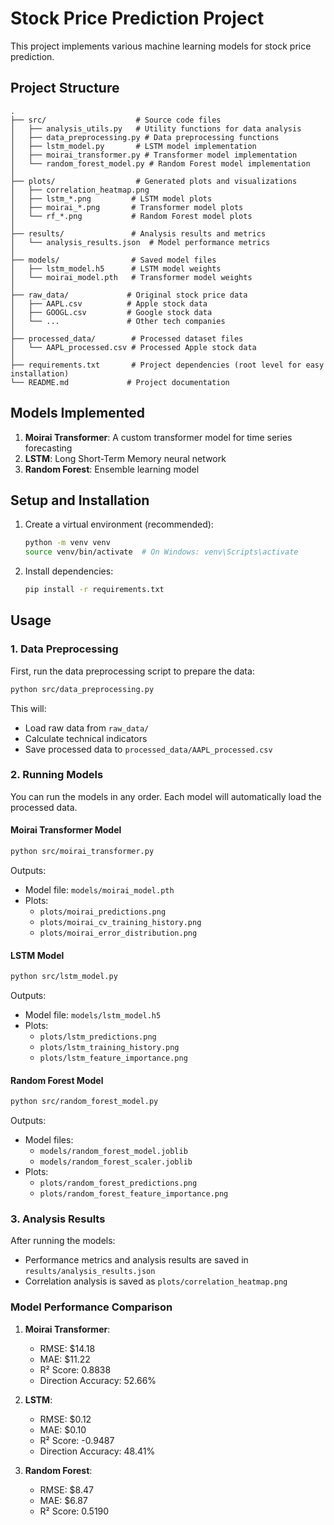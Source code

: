 # Stock Price Prediction Project

This project implements various machine learning models for stock price prediction.

## Project Structure

```
.
├── src/                    # Source code files
│   ├── analysis_utils.py   # Utility functions for data analysis
│   ├── data_preprocessing.py # Data preprocessing functions
│   ├── lstm_model.py       # LSTM model implementation
│   ├── moirai_transformer.py # Transformer model implementation
│   └── random_forest_model.py # Random Forest model implementation
│
├── plots/                  # Generated plots and visualizations
│   ├── correlation_heatmap.png
│   ├── lstm_*.png         # LSTM model plots
│   ├── moirai_*.png       # Transformer model plots
│   └── rf_*.png           # Random Forest model plots
│
├── results/               # Analysis results and metrics
│   └── analysis_results.json  # Model performance metrics
│
├── models/                # Saved model files
│   ├── lstm_model.h5      # LSTM model weights
│   └── moirai_model.pth   # Transformer model weights
│
├── raw_data/             # Original stock price data
│   ├── AAPL.csv          # Apple stock data
│   ├── GOOGL.csv         # Google stock data
│   └── ...               # Other tech companies
│
├── processed_data/        # Processed dataset files
│   └── AAPL_processed.csv # Processed Apple stock data
│
├── requirements.txt       # Project dependencies (root level for easy installation)
└── README.md             # Project documentation
```

## Models Implemented

1. **Moirai Transformer**: A custom transformer model for time series forecasting
2. **LSTM**: Long Short-Term Memory neural network
3. **Random Forest**: Ensemble learning model

## Setup and Installation

1. Create a virtual environment (recommended):
   ```bash
   python -m venv venv
   source venv/bin/activate  # On Windows: venv\Scripts\activate
   ```

2. Install dependencies:
   ```bash
   pip install -r requirements.txt
   ```

## Usage

### 1. Data Preprocessing
First, run the data preprocessing script to prepare the data:

```bash
python src/data_preprocessing.py
```

This will:
- Load raw data from `raw_data/`
- Calculate technical indicators
- Save processed data to `processed_data/AAPL_processed.csv`

### 2. Running Models
You can run the models in any order. Each model will automatically load the processed data.

#### Moirai Transformer Model
```bash
python src/moirai_transformer.py
```
Outputs:
- Model file: `models/moirai_model.pth`
- Plots: 
  - `plots/moirai_predictions.png`
  - `plots/moirai_cv_training_history.png`
  - `plots/moirai_error_distribution.png`

#### LSTM Model
```bash
python src/lstm_model.py
```
Outputs:
- Model file: `models/lstm_model.h5`
- Plots:
  - `plots/lstm_predictions.png`
  - `plots/lstm_training_history.png`
  - `plots/lstm_feature_importance.png`

#### Random Forest Model
```bash
python src/random_forest_model.py
```
Outputs:
- Model files:
  - `models/random_forest_model.joblib`
  - `models/random_forest_scaler.joblib`
- Plots:
  - `plots/random_forest_predictions.png`
  - `plots/random_forest_feature_importance.png`

### 3. Analysis Results
After running the models:
- Performance metrics and analysis results are saved in `results/analysis_results.json`
- Correlation analysis is saved as `plots/correlation_heatmap.png`

### Model Performance Comparison

1. **Moirai Transformer**:
   - RMSE: $14.18
   - MAE: $11.22
   - R² Score: 0.8838
   - Direction Accuracy: 52.66%

2. **LSTM**:
   - RMSE: $0.12
   - MAE: $0.10
   - R² Score: -0.9487
   - Direction Accuracy: 48.41%

3. **Random Forest**:
   - RMSE: $8.47
   - MAE: $6.87
   - R² Score: 0.5190
